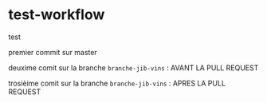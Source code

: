# test-workflow
test

premier commit sur master

deuxime comit sur la branche `branche-jib-vins` :  AVANT LA PULL REQUEST

trosièime comit sur la branche `branche-jib-vins` :  APRES LA PULL REQUEST
